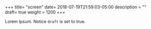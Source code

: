 +++
title= "screen"
date= 2018-07-19T21:59:03-05:00
description = ""
draft= true
weight = 1200
+++

Lorem Ipsum.
Notice `draft` is set to true.
